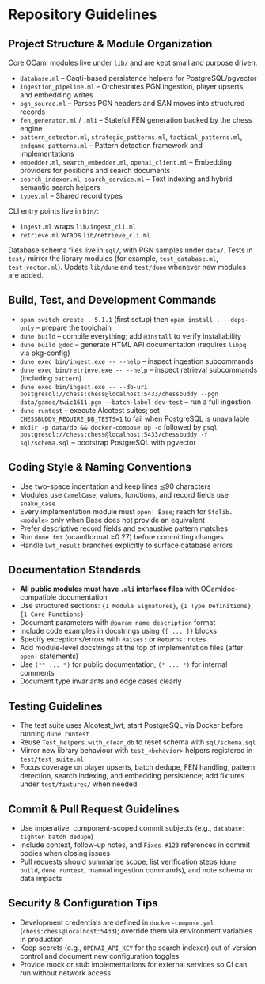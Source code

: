 # Repository Guidelines

## Project Structure & Module Organization
Core OCaml modules live under `lib/` and are kept small and purpose driven:
- `database.ml` – Caqti-based persistence helpers for PostgreSQL/pgvector
- `ingestion_pipeline.ml` – Orchestrates PGN ingestion, player upserts, and embedding writes
- `pgn_source.ml` – Parses PGN headers and SAN moves into structured records
- `fen_generator.ml` / `.mli` – Stateful FEN generation backed by the chess engine
- `pattern_detector.ml`, `strategic_patterns.ml`, `tactical_patterns.ml`, `endgame_patterns.ml` – Pattern detection framework and implementations
- `embedder.ml`, `search_embedder.ml`, `openai_client.ml` – Embedding providers for positions and search documents
- `search_indexer.ml`, `search_service.ml` – Text indexing and hybrid semantic search helpers
- `types.ml` – Shared record types

CLI entry points live in `bin/`:
- `ingest.ml` wraps `lib/ingest_cli.ml`
- `retrieve.ml` wraps `lib/retrieve_cli.ml`

Database schema files live in `sql/`, with PGN samples under `data/`. Tests in `test/` mirror the library modules (for example, `test_database.ml`, `test_vector.ml`). Update `lib/dune` and `test/dune` whenever new modules are added.

## Build, Test, and Development Commands
- `opam switch create . 5.1.1` (first setup) then `opam install . --deps-only` – prepare the toolchain
- `dune build` – compile everything; add `@install` to verify installability
- `dune build @doc` – generate HTML API documentation (requires `libpq` via pkg-config)
- `dune exec bin/ingest.exe -- --help` – inspect ingestion subcommands
- `dune exec bin/retrieve.exe -- --help` – inspect retrieval subcommands (including `pattern`)
- `dune exec bin/ingest.exe -- --db-uri postgresql://chess:chess@localhost:5433/chessbuddy --pgn data/games/twic1611.pgn --batch-label dev-test` – run a full ingestion
- `dune runtest` – execute Alcotest suites; set `CHESSBUDDY_REQUIRE_DB_TESTS=1` to fail when PostgreSQL is unavailable
- `mkdir -p data/db && docker-compose up -d` followed by `psql postgresql://chess:chess@localhost:5433/chessbuddy -f sql/schema.sql` – bootstrap PostgreSQL with pgvector

## Coding Style & Naming Conventions
- Use two-space indentation and keep lines ≲90 characters
- Modules use `CamelCase`; values, functions, and record fields use `snake_case`
- Every implementation module must `open! Base`; reach for `Stdlib.<module>` only when Base does not provide an equivalent
- Prefer descriptive record fields and exhaustive pattern matches
- Run `dune fmt` (ocamlformat ≥0.27) before committing changes
- Handle `Lwt_result` branches explicitly to surface database errors

## Documentation Standards
- **All public modules must have `.mli` interface files** with OCamldoc-compatible documentation
- Use structured sections: `{1 Module Signatures}`, `{1 Type Definitions}`, `{1 Core Functions}`
- Document parameters with `@param name description` format
- Include code examples in docstrings using `{[ ... ]}` blocks
- Specify exceptions/errors with `Raises:` or `Returns:` notes
- Add module-level docstrings at the top of implementation files (after `open!` statements)
- Use `(** ... *)` for public documentation, `(* ... *)` for internal comments
- Document type invariants and edge cases clearly

## Testing Guidelines
- The test suite uses Alcotest_lwt; start PostgreSQL via Docker before running `dune runtest`
- Reuse `Test_helpers.with_clean_db` to reset schema with `sql/schema.sql`
- Mirror new library behaviour with `test_<behavior>` helpers registered in `test/test_suite.ml`
- Focus coverage on player upserts, batch dedupe, FEN handling, pattern detection, search indexing, and embedding persistence; add fixtures under `test/fixtures/` when needed

## Commit & Pull Request Guidelines
- Use imperative, component-scoped commit subjects (e.g., `database: tighten batch dedupe`)
- Include context, follow-up notes, and `Fixes #123` references in commit bodies when closing issues
- Pull requests should summarise scope, list verification steps (`dune build`, `dune runtest`, manual ingestion commands), and note schema or data impacts

## Security & Configuration Tips
- Development credentials are defined in `docker-compose.yml` (`chess:chess@localhost:5433`); override them via environment variables in production
- Keep secrets (e.g., `OPENAI_API_KEY` for the search indexer) out of version control and document new configuration toggles
- Provide mock or stub implementations for external services so CI can run without network access
